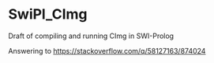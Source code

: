 # SwiPl_CImg

Draft of compiling and running CImg in SWI-Prolog

Answering to https://stackoverflow.com/q/58127163/874024
